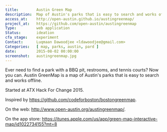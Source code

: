 ```yaml
---
title:        Austin Green Map
description:  Map of Austin's parks that is easy to search and works offline.
access_at:    http://open-austin.github.io/austingreenmap/
project_at:   https://github.com/open-austin/austingreenmap
Type:         web application
Status:       ideation
cfa_stage:    experiment
Contact:      Luqmaan Dawoodjee <ldawoodjee@gmail.com>
Categories:   [ map, parks, austin, pard ]
date:         2015-08-02 00:00:00
screenshot:   austingreenmap.jpg
---
```


Ever need to find a park with a BBQ pit, restrooms, and tennis courts? Now you can. Austin GreenMap is a map of Austin's parks that is easy to search and works offline.

Started at ATX Hack For Change 2015.

Inspired by https://github.com/codeforboston/bostongreenmap.

On the web: http://www.open-austin.org/austingreenmap/.

On the app store: https://itunes.apple.com/us/app/green-map-interactive-map/id1022734155?mt=8


